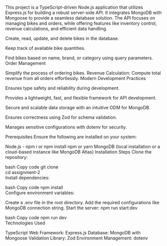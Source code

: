 <!-- Assignment 2 - Bike Store API -->
This project is a TypeScript-driven Node.js application that utilizes Express.js for building a robust server-side API. It integrates MongoDB with Mongoose to provide a seamless database solution. The API focuses on managing bikes and orders, while offering features like inventory control, revenue calculations, and efficient data handling.

<!-- Key Features -->
<!-- Bike Management -->
<!-- CRUD Operations:  -->
Create, read, update, and delete bikes in the database.
<!-- Inventory Control: -->
 Keep track of available bike quantities.
<!-- Search & Filter:  -->
Find bikes based on name, brand, or category using query parameters.
Order Management
<!-- Place Orders: -->
 Simplify the process of ordering bikes.
Revenue Calculation: Compute total revenue from all orders effortlessly.
Modern Development Practices
<!-- TypeScript:  -->
Ensures type safety and reliability during development.
<!-- Express.js:  -->
Provides a lightweight, fast, and flexible framework for API development.
<!-- MongoDB & Mongoose: -->
 Secure and scalable data storage with an intuitive ODM for MongoDB.
<!-- Data Validation:  -->
Ensures correctness using Zod for schema validation.
<!-- Environment Variables:  -->
Manages sensitive configurations with dotenv for security.

Prerequisites
Ensure the following are installed on your system:

Node.js - npm i or npm install
npm or yarn
MongoDB (local installation or a cloud-based instance like MongoDB Atlas)
Installation Steps
Clone the repository:

bash
Copy code
git clone <repository-url>  
cd assignment-2  
Install dependencies:

bash
Copy code
npm install  
Configure environment variables:

Create a .env file in the root directory.
Add the required configurations like MongoDB connection string.
Start the server:
npm run start:dev

bash
Copy code
npm run dev  
Technologies Used

<!-- Programming Language:  -->
TypeScript
Web Framework: Express.js
Database: MongoDB with Mongoose
Validation Library: Zod
Environment Management: dotenv
